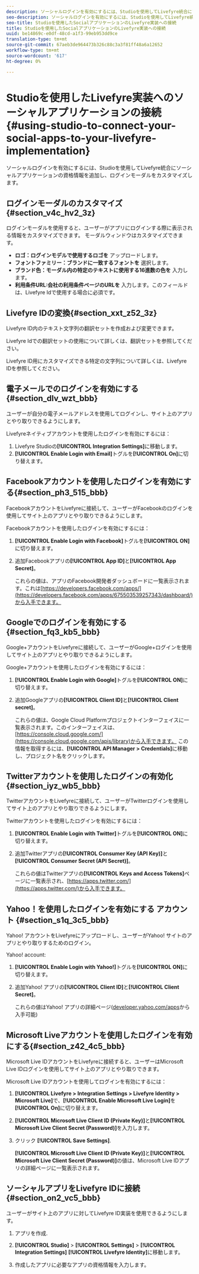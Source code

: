 ```yaml
---
description: ソーシャルログインを有効にするには、Studioを使用してLivefyre統合にソーシャルアプリケーションの資格情報を追加し、ログインモーダルをカスタマイズします。
seo-description: ソーシャルログインを有効にするには、Studioを使用してLivefyre統合にソーシャルアプリケーションの資格情報を追加し、ログインモーダルをカスタマイズします。
seo-title: Studioを使用したSocialアプリケーションのLivefyre実装への接続
title: Studioを使用したSocialアプリケーションのLivefyre実装への接続
uuid: be14869c-e0df-48cd-a1f3-99eb953dd9ce
translation-type: tm+mt
source-git-commit: 67aeb3de964473b326c88c3a3f81ff48a6a12652
workflow-type: tm+mt
source-wordcount: '617'
ht-degree: 0%

---
```



# Studioを使用したLivefyre実装へのソーシャルアプリケーションの接続{#using-studio-to-connect-your-social-apps-to-your-livefyre-implementation}

ソーシャルログインを有効にするには、Studioを使用してLivefyre統合にソーシャルアプリケーションの資格情報を追加し、ログインモーダルをカスタマイズします。

## ログインモーダルのカスタマイズ{#section_v4c_hv2_3z}

ログインモーダルを使用すると、ユーザーがアプリにログインする際に表示される情報をカスタマイズできます。 モーダルウィンドウはカスタマイズできます。

* **ロゴ：ログインモデルで使用するロゴを** アップロードします。
* **フォントファミリー：ブランドに一致するフォントを** 選択します。
* **ブランド色：モーダル内の特定のテキストに使用する16進数の色を** 入力します。
* **利用条件URL:会社の利用条件ページのURLを** 入力します。このフィールドは、Livefyre Idで使用する場合に必須です。

## Livefyre IDの変換{#section_xxt_z52_3z}

Livefyre ID内のテキスト文字列の翻訳セットを作成および変更できます。

Livefyre Idでの翻訳セットの使用について詳しくは、翻訳セットを参照してください。

Livefyre ID用にカスタマイズできる特定の文字列について詳しくは、Livefyre IDを参照してください。

## 電子メールでのログインを有効にする{#section_dlv_wzt_bbb}

ユーザーが自分の電子メールアドレスを使用してログインし、サイト上のアプリとやり取りできるようにします。

Livefyreネイティブアカウントを使用したログインを有効にするには：

1. Livefyre Studioの&#x200B;**[!UICONTROL Integration Settings]**&#x200B;に移動します。
1. **[!UICONTROL Enable Login with Email]**&#x200B;トグルを&#x200B;**[!UICONTROL On]**&#x200B;に切り替えます。

## Facebookアカウントを使用したログインを有効にする{#section_ph3_515_bbb}

FacebookアカウントをLivefyreに接続して、ユーザーがFacebookのログインを使用してサイト上のアプリとやり取りできるようにします。

Facebookアカウントを使用したログインを有効にするには：

1. **[!UICONTROL Enable Login with Facebook]**&#x200B;トグルを&#x200B;**[!UICONTROL ON]**&#x200B;に切り替えます。

1. 追加Facebookアプリの&#x200B;**[!UICONTROL App ID]**&#x200B;と&#x200B;**[!UICONTROL App Secret]**。

   これらの値は、アプリのFacebook開発者ダッシュボードに一覧表示されます。これは[https://developers.facebook.com/apps/](https://developers.facebook.com/apps/675503539257343/dashboard/)から入手できます。

## Googleでのログインを有効にする{#section_fq3_kb5_bbb}

Google+アカウントをLivefyreに接続して、ユーザーがGoogle+ログインを使用してサイト上のアプリとやり取りできるようにします。

Google+アカウントを使用したログインを有効にするには：

1. **[!UICONTROL Enable Login with Google]**&#x200B;トグルを&#x200B;**[!UICONTROL ON]**&#x200B;に切り替えます。

1. 追加Googleアプリの&#x200B;**[!UICONTROL Client ID]**&#x200B;と&#x200B;**[!UICONTROL Client secret]**。

   これらの値は、Google Cloud Platformプロジェクトインターフェイスに一覧表示されます。このインターフェイスは、[https://console.cloud.google.com/](https://console.cloud.google.com/apis/library)から入手できます。 この情報を取得するには、**[!UICONTROL API Manager > Credentials]**&#x200B;に移動し、プロジェクト名をクリックします。

## Twitterアカウントを使用したログインの有効化{#section_iyz_wb5_bbb}

TwitterアカウントをLivefyreに接続して、ユーザーがTwitterログインを使用してサイト上のアプリとやり取りできるようにします。

Twitterアカウントを使用したログインを有効にするには：

1. **[!UICONTROL Enable Login with Twitter]**&#x200B;トグルを&#x200B;**[!UICONTROL ON]**&#x200B;に切り替えます。

1. 追加Twitterアプリの&#x200B;**[!UICONTROL Consumer Key (API Key)]**&#x200B;と&#x200B;**[!UICONTROL Consumer Secret (API Secret)]**。

   これらの値はTwitterアプリの&#x200B;**[!UICONTROL Keys and Access Tokens]**&#x200B;ページに一覧表示され、[https://apps.twitter.com/](https://apps.twitter.com/)から入手できます。

## Yahoo！を使用したログインを有効にする アカウント {#section_s1q_3c5_bbb}

Yahoo! アカウントをLivefyreにアップロードし、ユーザーがYahoo! サイトのアプリとやり取りするためのログイン。

Yahoo! account:

1. **[!UICONTROL Enable Login with Yahoo!]**&#x200B;トグルを&#x200B;**[!UICONTROL ON]**&#x200B;に切り替えます。

1. 追加Yahoo! アプリの&#x200B;**[!UICONTROL Client ID]**&#x200B;と&#x200B;**[!UICONTROL Client Secret]**。

   これらの値はYahoo! アプリの詳細ページ([developer.yahoo.com/apps](https://developer.yahoo.com/apps)から入手可能)

## Microsoft Liveアカウントを使用したログインを有効にする{#section_z42_4c5_bbb}

Microsoft Live IDアカウントをLivefyreに接続すると、ユーザーはMicrosoft Live IDログインを使用してサイト上のアプリとやり取りできます。

Microsoft Live IDアカウントを使用してログインを有効にするには：

1. **[!UICONTROL Livefyre > Integration Settings > Livefyre Identity > Microsoft Live]**&#x200B;で、**[!UICONTROL Enable Microsoft Live Login]**&#x200B;を&#x200B;**[!UICONTROL On]**&#x200B;に切り替えます。

1. **[!UICONTROL Microsoft Live Client ID (Private Key)]**&#x200B;と&#x200B;**[!UICONTROL Microsoft Live Client Secret (Password)]**&#x200B;を入力します。

1. クリック **[!UICONTROL Save Settings]**.

   **[!UICONTROL Microsoft Live Client ID (Private Key)]**&#x200B;と&#x200B;**[!UICONTROL Microsoft Live Client Secret (Password)]**&#x200B;の値は、Microsoft Live IDアプリの詳細ページに一覧表示されます。

## ソーシャルアプリをLivefyre IDに接続{#section_on2_vc5_bbb}

ユーザーがサイト上のアプリに対してLivefyre ID実装を使用できるようにします。

1. アプリを作成.
1. **[!UICONTROL Studio]** > **[!UICONTROL Settings]** > **[!UICONTROL Integration Settings]** **[!UICONTROL Livefyre Identity]**&#x200B;に移動します。

1. 作成したアプリに必要なアプリの資格情報を入力します。